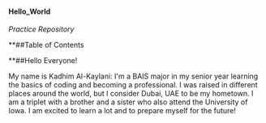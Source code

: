#### Hello_World
*Practice Repository*

**##Table of Contents

**##Hello Everyone!

My name is Kadhim Al-Kaylani: I'm a BAIS major in my senior year learning the basics of coding and becoming a professional. I was raised in different places around the world, but I consider Dubai, UAE to be my hometown. I am a triplet with a brother and a sister who also attend the University of Iowa. I am excited to learn a lot and to prepare myself for the future!
